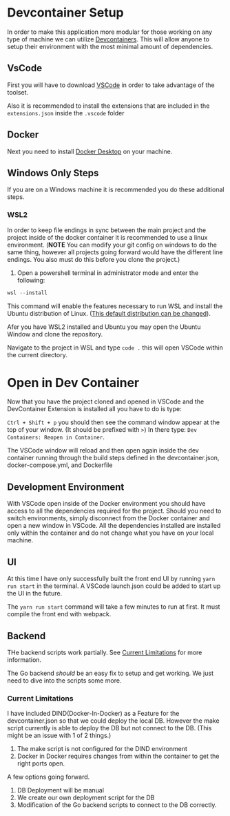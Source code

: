 # Devcontainer Setup

In order to make this application more modular for those working on any type of machine we can utilize [Devcontainers](https://containers.dev/). This will allow anyone to setup their environment with the most minimal amount of dependencies.

## VsCode
First you will have to download [VSCode](https://code.visualstudio.com/) in order to take advantage of the toolset.

Also it is recommended to install the extensions that are included in the `extensions.json` inside the `.vscode` folder

## Docker
Next you need to install [Docker Desktop](https://www.docker.com/products/docker-desktop/) on your machine.


## Windows Only Steps
If you are on a Windows machine it is recommended you do these additional steps.

### WSL2
In order to keep file endings in sync between the main project and the project inside of the docker container it is recommended to use a linux environment. (**NOTE** You can modify your git config on windows to do the same thing, however all projects going forward would have the different line endings. You also must do this before you clone the project.)

1. Open a powershell terminal in administrator mode and enter the following:
```PowerShell
wsl --install
```
This command will enable the features necessary to run WSL and install the Ubuntu distribution of Linux. ([This default distribution can be changed](https://learn.microsoft.com/en-us/windows/wsl/basic-commands#install)).

Afer you have WSL2 installed and Ubuntu you may open the Ubuntu Window and clone the repository.

Navigate to the project in WSL and type `code .` this will open VSCode within the current directory.

# Open in Dev Container

Now that you have the project cloned and opened in VSCode and the DevContainer Extension is installed all you have to do is type: 

`Ctrl + Shift + p` you should then see the command window appear at the top of your window. (It should be prefixed with `>`)
In there type:
`Dev Containers: Reopen in Container`.

The VSCode window will reload and then open again inside the dev container running through the build steps defined in the devcontainer.json, docker-compose.yml, and Dockerfile


## Development Environment

With VSCode open inside of the Docker environment you should have access to all the dependencies required for the project. Should you need to switch environments, simply disconnect from the Docker container and open a new window in VSCode. All the dependencies installed are installed only within the container and do not change what you have on your local machine.


## UI
At this time I have only successfully built the front end UI by running `yarn run start` in the terminal. A VSCode launch.json could be added to start up the UI in the future.

The `yarn run start` command will take a few minutes to run at first. It must compile the front end with webpack.

## Backend
THe backend scripts work partially. See [Current Limitations](#CurrentLimitations) for more information.

The Go backend _should_ be an easy fix to setup and get working. We just need to dive into the scripts some more.

### Current Limitations
I have included DIND(Docker-In-Docker) as a Feature for the devcontainer.json so that we could deploy the local DB. However the make script currently is able to deploy the DB but not connect to the DB. (This might be an issue with 1 of 2 things.)
1. The make script is not configured for the DIND environment
2. Docker in Docker requires changes from within the container to get the right ports open.


A few options going forward.
1. DB Deployment will be manual 
2. We create our own deployment script for the DB
3. Modification of the Go backend scripts to connect to the DB correctly.




